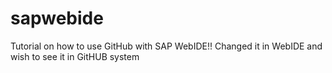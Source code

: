 # sapwebide
Tutorial on how to use GitHub with SAP WebIDE!!
Changed it in WebIDE and wish to see it in GitHUB system